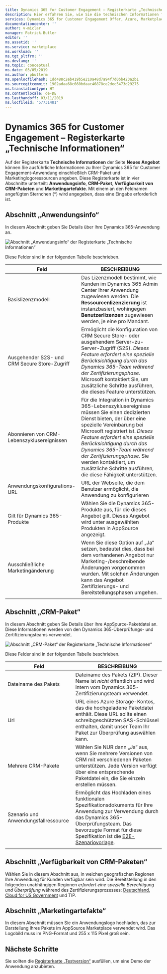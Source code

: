 ```yaml
---
title: Dynamics 365 for Customer Engagement – Registerkarte „Technische Informationen“ – Azure Marketplace | Microsoft-Dokumentation
description: Hier erfahren Sie, wie Sie die technischen Informationen für eine Dynamics 365 for Customer Engagement-Anwendung auf AppSource Marketplace angeben.
services: Dynamics 365 for Customer Engagement Offer, Azure, Marketplace, Cloud Partner Portal, AppSource
documentationcenter: ''
author: v-miclar
manager: Patrick.Butler
editor: ''
ms.assetid: ''
ms.service: marketplace
ms.workload: ''
ms.tgt_pltfrm: ''
ms.devlang: ''
ms.topic: conceptual
ms.date: 03/05/2019
ms.author: pbutlerm
ms.openlocfilehash: 1dd488c2eb419b5e210a48d7a94f7d0bb423a2b1
ms.sourcegitcommit: 1902adaa68c660bdaac46878ce2dec5473d29275
ms.translationtype: HT
ms.contentlocale: de-DE
ms.lasthandoff: 03/11/2019
ms.locfileid: "57731481"
---
```

# <a name="dynamics-365-for-customer-engagement-technical-info-tab"></a>Dynamics 365 for Customer Engagement – Registerkarte „Technische Informationen“

Auf der Registerkarte **Technische Informationen** der Seite **Neues Angebot** können Sie ausführliche Informationen zu Ihrer Dynamics 365 for Customer Engagement-Anwendung einschließlich CRM-Paket und Marketinglogoressourcen angeben.  Diese Registerkarte ist in vier Abschnitte unterteilt: **Anwendungsinfo**, **CRM-Paket**, **Verfügbarkeit von CRM-Paketen** und **Marketingartefakte**. Mit einem an den Feldnamen angefügten Sternchen (*) wird angegeben, dass eine Eingabe erforderlich ist. 


## <a name="application-info-section"></a>Abschnitt „Anwendungsinfo“

In diesem Abschnitt geben Sie Details über Ihre Dynamics 365-Anwendung an.

![Abschnitt „Anwendungsinfo“ der Registerkarte „Technische Informationen“](./media/dynce-technical-info-tab1.png)

Diese Felder sind in der folgenden Tabelle beschrieben.

|      Feld                    |    BESCHREIBUNG                  |
|    ---------                  |  ---------------                |
|   Basislizenzmodell          |  Das Lizenzmodell bestimmt, wie Kunden im Dynamics 365 Admin Center Ihrer Anwendung zugewiesen werden. Die **Ressourcenlizenzierung** ist instanzbasiert, wohingegen **Benutzerlizenzen** zugewiesen werden, je eine pro Mandant.  |
|  Ausgehender S2S- und CRM Secure Store-Zugriff |  Ermöglicht die Konfiguration von CRM Secure Store- oder ausgehendem Server-zu-Server-Zugriff (S2S). *Dieses Feature erfordert eine spezielle Berücksichtigung durch das Dynamics 365-Team während der Zertifizierungsphase.* Microsoft kontaktiert Sie, um zusätzliche Schritte ausführen, die dieses Feature unterstützen.  |
| Abonnieren von CRM-Lebenszyklusereignissen | Für die Integration in Dynamics 365-Lebenszyklusereignisse müssen Sie einen dedizierten Dienst bieten, der über eine spezielle Vereinbarung bei Microsoft registriert ist. *Dieses Feature erfordert eine spezielle Berücksichtigung durch das Dynamics 365-Team während der Zertifizierungsphase.* Sie werden kontaktiert, um zusätzliche Schritte ausführen, die diese Fähigkeit unterstützen.  |
| Anwendungskonfigurations-URL | URL der Webseite, die dem Benutzer ermöglicht, die Anwendung zu konfigurieren |
| Gilt für Dynamics 365-Produkte  | Wählen Sie die Dynamics 365-Produkte aus, für die dieses Angebot gilt. Dieses Angebot wird unter ausgewählten Produkten in AppSource angezeigt.  |
| Ausschließliche Marketingänderung         | Wenn Sie diese Option auf „Ja“ setzen, bedeutet dies, dass bei dem vorhandenen Angebot nur Marketing-/beschreibende Änderungen vorgenommen wurden.  Mit solchen Änderungen kann das Angebot Zertifizierungs- und Bereitstellungsphasen umgehen.  |
|  |  |


## <a name="crm-package-section"></a>Abschnitt „CRM-Paket“

In diesem Abschnitt geben Sie Details über Ihre AppSource-Paketdatei an.  Diese Informationen werden von den Dynamics 365-Überprüfungs- und Zertifizierungsteams verwendet.

![Abschnitt „CRM-Paket“ der Registerkarte „Technische Informationen“](./media/dynce-technical-info-tab2.png)

Diese Felder sind in der folgenden Tabelle beschrieben.

|      Feld                    |    BESCHREIBUNG                  |
|    ---------                  |  ---------------                |
|  Dateiname des Pakets     |  Dateiname des Pakets (ZIP).  Dieser Name ist *nicht* öffentlich und wird intern vom Dynamics 365-Zertifizierungsteam verwendet.  |
|  Url                          |  URL eines Azure Storage-Kontos, das die hochgeladene Paketdatei enthält. Diese URL sollte einen schreibgeschützten SAS-Schlüssel enthalten, damit unser Team Ihr Paket zur Überprüfung auswählen kann.  |
| Mehrere CRM-Pakete     | Wählen Sie NUR dann „Ja“ aus, wenn Sie mehrere Versionen von CRM mit verschiedenen Paketen unterstützen.  Jede Version verfügt über eine entsprechende Paketdatei ein, die Sie einzeln erstellen müssen.  |
| Szenario und Anwendungsfallressource   | Ermöglicht das Hochladen eines funktionalen Spezifikationsdokuments für Ihre Anwendung zur Verwendung durch das Dynamics 365-Überprüfungsteam.  Das bevorzugte Format für diese Spezifikation ist die [E2E-Szenariovorlage](https://isvdocumentation.blob.core.windows.net/d365documentation/Power%20Platform%20E2E%20document.docx).  |
|  |  |


## <a name="crm-package-availability-section"></a>Abschnitt „Verfügbarkeit von CRM-Paketen“

Wählen Sie in diesem Abschnitt aus, in welchen geografischen Regionen Ihre Anwendung für Kunden verfügbar sein wird.  Die Bereitstellung in den folgenden unabhängigen Regionen *erfordert eine spezielle Berechtigung und Überprüfung* während des Zertifizierungsprozesses: [Deutschland](https://docs.microsoft.com/azure/germany/), [Cloud for US Government](https://docs.microsoft.com/azure/azure-government/documentation-government-welcome) und TIP.


## <a name="marketing-artifacts-section"></a>Abschnitt „Marketingartefakte“

In diesem Abschnitt müssen Sie ein Anwendungslogo hochladen, das zur Darstellung Ihres Pakets im AppSource Marketplace verwendet wird.  Das Logobild muss im PNG-Format und 255 x 115 Pixel groß sein.


## <a name="next-steps"></a>Nächste Schritte

Sie sollten die [Registerkarte „Testversion“](./cpp-testdrive-tab.md) ausfüllen, um eine Demo der Anwendung anzubieten.
